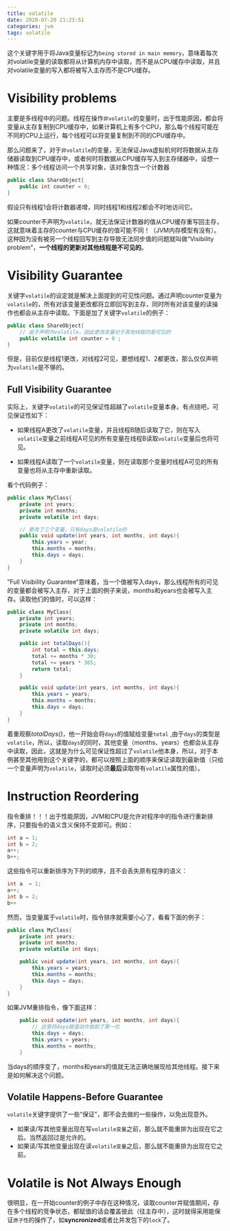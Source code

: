 ```yaml
---
title: volatile
date: 2020-07-20 21:23:51
categories: jvm
tags: volatile
---
```


这个关键字用于将Java变量标记为`being stored in main memory`，意味着每次对volatile变量的读取都将从计算机内存中读取，而不是从CPU缓存中读取，并且对volatile变量的写入都将被写入主存而不是CPU缓存。

<!--more-->

# Visibility problems

主要是多线程中的问题。线程在操作`非volatile`的变量时，出于性能原因，都会将变量从主存复制到CPU缓存中，如果计算机上有多个CPU，那么每个线程可能在不同的CPU上运行，每个线程可以将变量复制到不同的CPU缓存中。

那么问题来了，对于`非volatile`的变量，无法保证Java虚拟机何时将数据从主存储器读取到CPU缓存中，或者何时将数据从CPU缓存写入到主存储器中，设想一种情况：多个线程访问一个共享对象，该对象包含一个计数器

```java
public class ShareObject{
    public int counter = 0;
}
```

假设只有线程1会将计数器递增，同时线程1和线程2都会不时地访问它。

如果counter不声明为`volatile`，就无法保证计数器的值从CPU缓存重写回主存，这就意味着主存的counter与CPU缓存的值可能不同！（JVM内存模型有没有）。这种因为没有被另一个线程回写到主存导致无法同步值的问题就叫做“Visibility problem”，**一个线程的更新对其他线程是不可见的**。

# Visibility Guarantee

关键字`volatile`的设定就是解决上面提到的可见性问题。通过声明counter变量为`volatile`的，所有对该变量更改都将立即回写到主存，同时所有对该变量的读操作也都会从主存中读取。下面是加了关键字`volatile`的例子：

```java
public class ShareObject{
    // 由于声明为volatile，因此更改变量对于其他线程的是可见的
    public volatile int counter = 0 ;
}
```

但是，目前仅是线程1更改，对线程2可见，要想线程1、2都更改，那么仅仅声明为`volatile`是不够的。

## Full Visibility Guarantee

实际上，关键字`volatile`的可见保证性超越了`volatile`变量本身。有点绕吧，可见保证性如下：

- 如果线程A更改了`volatile`变量，并且线程B随后读取了它，则在写入`volatile`变量之前线程A可见的所有变量在线程B读取`volatile`变量后也将可见。

- 如果线程A读取了一个`volatile`变量，则在读取那个变量时线程A可见的所有变量也将从主存中重新读取。

看个代码例子：

```java
public class MyClass{
    private int years;
    private int months;
    private volatile int days;

    // 更改了三个变量，只有days是volatile的
    public void update(int years, int months, int days){
        this.years = year;
        this.months = months;
        this.days = days;    
    }
}
```

”Full Visibility Guarantee“意味着，当一个值被写入days，那么线程所有的可见的变量都会被写入主存，对于上面的例子来说，months和years也会被写入主存。读取他们的值时，可以这样：

```java
public class MyClass{
    private int years;
    private int months;
    private volatile int days;

    public int totalDays(){
        int total = this.days;
        total += months * 30;
        total += years * 365;
        return total;   
    }

    public void update(int years, int months, int days){
        this.years = years;
        this.months = months;
        this.days = days;
    }
}
```

着重观察*totalDays()*，他一开始会将`days`的值赋给变量`total` ,由于`days`的类型是`volatile`，所以，读取`days`的同时，其他变量（months、years）也都会从主存中读取，因此，这就是为什么可见保证性超过了`volatile`他本身，所以，对于本例甚至其他用到这个关键字的，都可以按照上面的顺序来保证读取到最新值（只给一个变量声明为`volatile`，读取时必须**最后**读取带有`volatile`属性的值）。

# Instruction Reordering

指令重排！！！出于性能原因，JVM和CPU是允许对程序中的指令进行重新排序，只要指令的语义含义保持不变即可。例如：

```java
int a = 1;
int b = 2;
a++;
b++;
```

这些指令可以重新排序为下列的顺序，且不会丢失原有程序的语义：

```java
int a  = 1;
a++;
int b = 2;
b++
```

然而，当变量属于`volatile`时，指令排序就需要小心了，看看下面的例子：

```java
public class MyClass{
    private int years;
    private int months;
    private volatile int days;

    public void update(int years, int months, int days){
        this.years = years;
        this.months = months;
        this.days = days;
    }
}
```

如果JVM重排指令，像下面这样：

```java
    public void update(int years, int months, int days){
        // 这里将days赋值动作放到了第一位
        this.days = days;
        this.years = years;
        this.months = months;
    }
```

当days的顺序变了，months和years的值就无法正确地展现给其他线程。接下来是如何解决这个问题。

## Volatile Happens-Before Guarantee

`volatile`关键字提供了一些“保证”，即不会去做的一些操作，以免出现意外。

- 如果读/写其他变量出现在写`volatile变量`之前，那么就不能重排为出现在它之后。当然返回过是允许的。
- 如果读/写其他变量出现在读`volatile变量`之后，那么就不能重排为出现在它之前。

# Volatile is Not Always Enough

很明显，在一开始counter的例子中存在这种情况，读取counter并赋值期间，存在多个线程的竞争状态，都赋值的话会覆盖彼此（往主存中），这时就得采用能保证`原子性`的操作了，如**syncronized**或者比并发包下的`lock`了。
